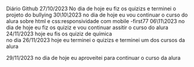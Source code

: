
Diário Github 
27/10/2023
No dia de hoje eu fiz os quizizs e terminei o projeto do bullying 
30\10\2023
no dia de hoje eu vou continuar  o curso do alura sobre html e css:responsividade  com mobile -first77
06\11\2023
no dia de hoje eu fiz os quiziz e vou continuar assitir o curso do alura
24/11/2023
hoje eu fis os quiziz de química  
no dia 26/11/2023
hoje eu terminei o quizizs e terminei um dos cursos da alura

29/11/2023
no dia de hoje eu aproveitei para continuar o curso da alura 
